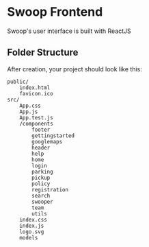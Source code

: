 # Swoop Frontend

Swoop's user interface is built with ReactJS

## Folder Structure

After creation, your project should look like this:

```
public/
    index.html
    favicon.ico
src/
    App.css
    App.js
    App.test.js
    /components
        footer
        gettingstarted
        googlemaps
        header
        help
        home
        login
        parking
        pickup
        policy
        registration
        search
        swooper
        team
        utils
    index.css
    index.js
    logo.svg
    models
```